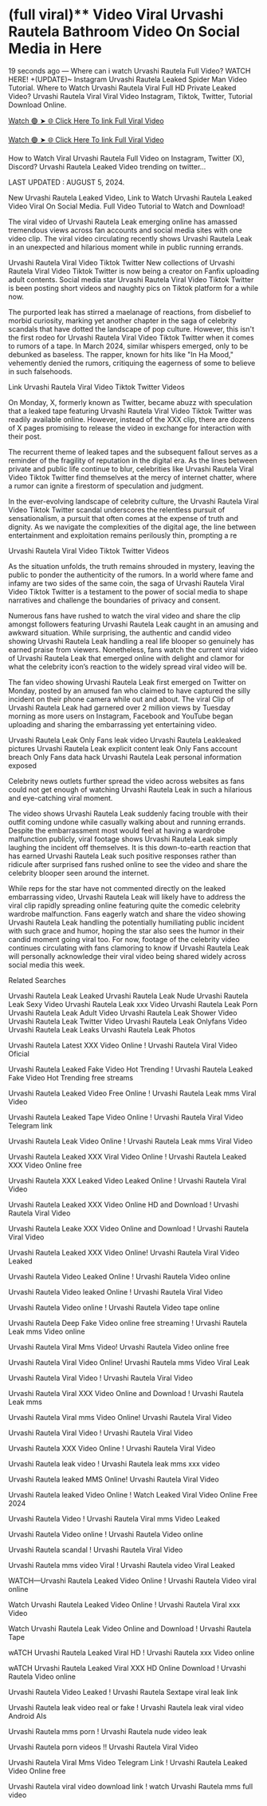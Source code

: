 <h1>(full viral)** Video Viral Urvashi Rautela Bathroom Video On Social Media in Here</h1>

19 seconds ago — Where can i watch Urvashi Rautela Full Video? WATCH HERE! +(UPDATE)~ Instagram Urvashi Rautela Leaked Spider Man Video Tutorial​. Where to Watch Urvashi Rautela Viral Full HD Private Leaked Video? Urvashi Rautela Viral Viral Video Instagram, Tiktok, Twitter, Tutorial Download Online.

<a href="https://viralleakedvideos.com/leakedvideo.html?polok" rel="nofollow">Watch 🟢 ➤ 🌐 Click Here To link Full Viral Video</a>

<a href="https://viralleakedvideos.com/leakedvideo.html?polok" rel="nofollow">Watch 🟢 ➤ 🌐 Click Here To link Full Viral Video</a>

How to Watch Viral Urvashi Rautela Full Video on Instagram, Twitter (X), Discord? Urvashi Rautela Leaked Video trending on twitter...

LAST UPDATED : AUGUST 5, 2024.

New Urvashi Rautela Leaked Video, Link to Watch Urvashi Rautela Leaked Video Viral On Social Media. Full Video Tutorial to Watch and Download!

The viral video of Urvashi Rautela Leak emerging online has amassed tremendous views across fan accounts and social media sites with one video clip. The viral video circulating recently shows Urvashi Rautela Leak in an unexpected and hilarious moment while in public running errands.

Urvashi Rautela Viral Video Tiktok Twitter New collections of Urvashi Rautela Viral Video Tiktok Twitter is now being a creator on Fanfix uploading adult contents. Social media star Urvashi Rautela Viral Video Tiktok Twitter is been posting short videos and naughty pics on Tiktok platform for a while now.

The purported leak has stirred a maelanage of reactions, from disbelief to morbid curiosity, marking yet another chapter in the saga of celebrity scandals that have dotted the landscape of pop culture. However, this isn't the first rodeo for Urvashi Rautela Viral Video Tiktok Twitter when it comes to rumors of a tape. In March 2024, similar whispers emerged, only to be debunked as baseless. The rapper, known for hits like "In Ha Mood," vehemently denied the rumors, critiquing the eagerness of some to believe in such falsehoods.

Link Urvashi Rautela Viral Video Tiktok Twitter Videos

On Monday, X, formerly known as Twitter, became abuzz with speculation that a leaked tape featuring Urvashi Rautela Viral Video Tiktok Twitter was readily available online. However, instead of the XXX clip, there are dozens of X pages promising to release the video in exchange for interaction with their post.

The recurrent theme of leaked tapes and the subsequent fallout serves as a reminder of the fragility of reputation in the digital era. As the lines between private and public life continue to blur, celebrities like Urvashi Rautela Viral Video Tiktok Twitter find themselves at the mercy of internet chatter, where a rumor can ignite a firestorm of speculation and judgment.

In the ever-evolving landscape of celebrity culture, the Urvashi Rautela Viral Video Tiktok Twitter scandal underscores the relentless pursuit of sensationalism, a pursuit that often comes at the expense of truth and dignity. As we navigate the complexities of the digital age, the line between entertainment and exploitation remains perilously thin, prompting a re

Urvashi Rautela Viral Video Tiktok Twitter Videos

As the situation unfolds, the truth remains shrouded in mystery, leaving the public to ponder the authenticity of the rumors. In a world where fame and infamy are two sides of the same coin, the saga of Urvashi Rautela Viral Video Tiktok Twitter is a testament to the power of social media to shape narratives and challenge the boundaries of privacy and consent.

Numerous fans have rushed to watch the viral video and share the clip amongst followers featuring Urvashi Rautela Leak caught in an amusing and awkward situation. While surprising, the authentic and candid video showing Urvashi Rautela Leak handling a real life blooper so genuinely has earned praise from viewers. Nonetheless, fans watch the current viral video of Urvashi Rautela Leak that emerged online with delight and clamor for what the celebrity icon’s reaction to the widely spread viral video will be.

The fan video showing Urvashi Rautela Leak first emerged on Twitter on Monday, posted by an amused fan who claimed to have captured the silly incident on their phone camera while out and about. The viral Clip of Urvashi Rautela Leak had garnered over 2 million views by Tuesday morning as more users on Instagram, Facebook and YouTube began uploading and sharing the embarrassing yet entertaining video.

Urvashi Rautela Leak Only Fans leak video Urvashi Rautela Leakleaked pictures Urvashi Rautela Leak explicit content leak Only Fans account breach Only Fans data hack Urvashi Rautela Leak personal information exposed

Celebrity news outlets further spread the video across websites as fans could not get enough of watching Urvashi Rautela Leak in such a hilarious and eye-catching viral moment.

The video shows Urvashi Rautela Leak suddenly facing trouble with their outfit coming undone while casually walking about and running errands. Despite the embarrassment most would feel at having a wardrobe malfunction publicly, viral footage shows Urvashi Rautela Leak simply laughing the incident off themselves. It is this down-to-earth reaction that has earned Urvashi Rautela Leak such positive responses rather than ridicule after surprised fans rushed online to see the video and share the celebrity blooper seen around the internet.

While reps for the star have not commented directly on the leaked embarrassing video, Urvashi Rautela Leak will likely have to address the viral clip rapidly spreading online featuring quite the comedic celebrity wardrobe malfunction. Fans eagerly watch and share the video showing Urvashi Rautela Leak handling the potentially humiliating public incident with such grace and humor, hoping the star also sees the humor in their candid moment going viral too. For now, footage of the celebrity video continues circulating with fans clamoring to know if Urvashi Rautela Leak will personally acknowledge their viral video being shared widely across social media this week.

Related Searches

Urvashi Rautela Leak Leaked Urvashi Rautela Leak Nude Urvashi Rautela Leak Sexy Video Urvashi Rautela Leak xxx Video Urvashi Rautela Leak Porn Urvashi Rautela Leak Adult Video Urvashi Rautela Leak Shower Video Urvashi Rautela Leak Twitter Video Urvashi Rautela Leak Onlyfans Video Urvashi Rautela Leak Leaks Urvashi Rautela Leak Photos

Urvashi Rautela Latest XXX Video Online ! Urvashi Rautela Viral Video Oficial

Urvashi Rautela Leaked Fake Video Hot Trending ! Urvashi Rautela Leaked Fake Video Hot Trending free streams

Urvashi Rautela Leaked Video Free Online ! Urvashi Rautela Leak mms Viral Video

Urvashi Rautela Leaked Tape Video Online ! Urvashi Rautela Viral Video Telegram link

Urvashi Rautela Leak Video Online ! Urvashi Rautela Leak mms Viral Video

Urvashi Rautela Leaked XXX Viral Video Online ! Urvashi Rautela Leaked XXX Video Online free

Urvashi Rautela XXX Leaked Video Leaked Online ! Urvashi Rautela Viral Video

Urvashi Rautela Leaked XXX Video Online HD and Download ! Urvashi Rautela Viral Video

Urvashi Rautela Leake XXX Video Online and Download ! Urvashi Rautela Viral Video

Urvashi Rautela Leaked XXX Video Online! Urvashi Rautela Viral Video Leaked

Urvashi Rautela Video Leaked Online ! Urvashi Rautela Video online

Urvashi Rautela Video leaked Online ! Urvashi Rautela Viral Video

Urvashi Rautela Video online ! Urvashi Rautela Video tape online

Urvashi Rautela Deep Fake Video online free streaming ! Urvashi Rautela Leak mms Video online

Urvashi Rautela Viral Mms Video! Urvashi Rautela Video online free

Urvashi Rautela Viral Video Online! Urvashi Rautela mms Video Viral Leak

Urvashi Rautela Viral Video ! Urvashi Rautela Viral Video

Urvashi Rautela Viral XXX Video Online and Download ! Urvashi Rautela Leak mms

Urvashi Rautela Viral mms Video Online! Urvashi Rautela Viral Video

Urvashi Rautela Viral Video ! Urvashi Rautela Viral Video

Urvashi Rautela XXX Video Online ! Urvashi Rautela Viral Video

Urvashi Rautela leak video ! Urvashi Rautela leak mms xxx video

Urvashi Rautela leaked MMS Online! Urvashi Rautela Viral Video

Urvashi Rautela leaked Video Online ! Watch Leaked Viral Video Online Free 2024

Urvashi Rautela Video ! Urvashi Rautela Viral mms Video Leaked

Urvashi Rautela Video online ! Urvashi Rautela Video online

Urvashi Rautela scandal ! Urvashi Rautela Viral Video

Urvashi Rautela mms video Viral ! Urvashi Rautela video Viral Leaked

WATCH—Urvashi Rautela Leaked Video Online ! Urvashi Rautela Video viral online

Watch Urvashi Rautela Leaked Video Online ! Urvashi Rautela Viral xxx Video

Watch Urvashi Rautela Leak Video Online and Download ! Urvashi Rautela Tape

wATCH Urvashi Rautela Leaked Viral HD ! Urvashi Rautela xxx Video online

wATCH Urvashi Rautela Leaked Viral XXX HD Online Download ! Urvashi Rautela Video online

Urvashi Rautela Video Leaked ! Urvashi Rautela Sextape viral leak link

Urvashi Rautela leak video real or fake ! Urvashi Rautela leak viral video Android AIs

Urvashi Rautela mms porn ! Urvashi Rautela nude video leak

Urvashi Rautela porn videos !! Urvashi Rautela Viral Video

Urvashi Rautela Viral Mms Video Telegram Link ! Urvashi Rautela Leaked Video Online free

Urvashi Rautela viral video download link ! watch Urvashi Rautela mms full video
